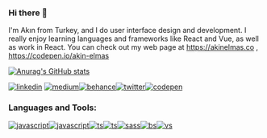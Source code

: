 ### Hi there 👋

I'm Akın from Turkey, and I do user interface design and development. I really enjoy learning languages and frameworks like React and Vue, as well as work in React. You can check out my web page at https://akinelmas.co , https://codepen.io/akin-elmas 

[![Anurag's GitHub stats](https://github-readme-stats.vercel.app/api?username=akin-elmas)](https://tr.linkedin.com/in/ak%C4%B1n-elmas)



[![linkedin](https://img.shields.io/badge/LinkedIn-0077B5?style=for-the-badge&logo=linkedin&logoColor=white)](https://tr.linkedin.com/in/ak%C4%B1n-elmas) [![medium](https://img.shields.io/badge/Medium-12100E?style=for-the-badge&logo=medium&logoColor=white)](https://medium.com/@akinsw76/about)[![behance](https://img.shields.io/badge/-Behance-blue?style=for-the-badge&logo=behance&logoColor=white)](https://www.behance.net/akinelmas)[![twitter](https://img.shields.io/badge/Twitter-1DA1F2?style=for-the-badge&logo=twitter&logoColor=white)](https://twitter.com/albatros2_2)[![codepen](https://img.shields.io/badge/Codepen-000000?style=for-the-badge&logo=codepen&logoColor=white)](https://codepen.io/akin-elmas)


### Languages and Tools:

[![javascript](https://img.shields.io/badge/JavaScript-323330?style=for-the-badge&logo=javascript&logoColor=F7DF1E
)](https://tr.linkedin.com/in/ak%C4%B1n-elmas)[![javascript](https://img.shields.io/badge/React-20232A?style=for-the-badge&logo=react&logoColor=61DAFB)](https://tr.linkedin.com/in/ak%C4%B1n-elmas)[![ts](https://img.shields.io/badge/TypeScript-007ACC?style=for-the-badge&logo=typescript&logoColor=white)](https://tr.linkedin.com/in/ak%C4%B1n-elmas)[![ts](https://img.shields.io/badge/CSS3-1572B6?style=for-the-badge&logo=css3&logoColor=white)](https://tr.linkedin.com/in/ak%C4%B1n-elmas)[![sass](https://img.shields.io/badge/SASS-hotpink.svg?style=for-the-badge&logo=SASS&logoColor=white)](https://tr.linkedin.com/in/ak%C4%B1n-elmas)[![bs](https://img.shields.io/badge/Bootstrap-563D7C?style=for-the-badge&logo=bootstrap&logoColor=white)](https://tr.linkedin.com/in/ak%C4%B1n-elmas)[![vs](
https://img.shields.io/badge/Visual_Studio_Code-0078D4?style=for-the-badge&logo=visual%20studio%20code&logoColor=white)](https://tr.linkedin.com/in/ak%C4%B1n-elmas)







